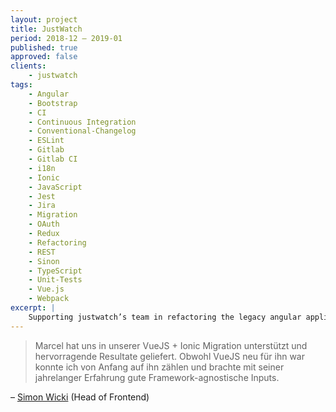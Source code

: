 ```yaml
---
layout: project
title: JustWatch
period: 2018-12 – 2019-01
published: true
approved: false
clients:
    - justwatch
tags:
    - Angular
    - Bootstrap
    - CI
    - Continuous Integration
    - Conventional-Changelog
    - ESLint
    - Gitlab
    - Gitlab CI
    - i18n
    - Ionic
    - JavaScript
    - Jest
    - Jira
    - Migration
    - OAuth
    - Redux  
    - Refactoring
    - REST
    - Sinon
    - TypeScript
    - Unit-Tests
    - Vue.js
    - Webpack
excerpt: |
    Supporting justwatch’s team in refactoring the legacy angular application to modern vue and ionic 4.
---
```


> Marcel hat uns in unserer VueJS + Ionic Migration unterstützt und hervorragende Resultate geliefert. Obwohl VueJS neu für ihn war konnte ich von Anfang auf ihn zählen und brachte mit seiner jahrelanger Erfahrung gute Framework-agnostische Inputs.

– [Simon Wicki](https://www.linkedin.com/in/simon-w-490b8617a/) (Head of Frontend)

